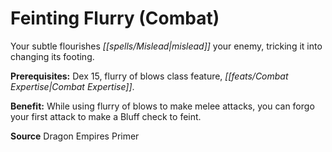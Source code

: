 ﻿---
cssclass: [feats]

---
# Feinting Flurry (Combat)

Your subtle flourishes _[[spells/Mislead|mislead]]_ your enemy, tricking it into changing its footing.

**Prerequisites:** Dex 15, flurry of blows class feature, _[[feats/Combat Expertise|Combat Expertise]]_.

**Benefit:** While using flurry of blows to make melee attacks, you can forgo your first attack to make a Bluff check to feint.

**Source** Dragon Empires Primer